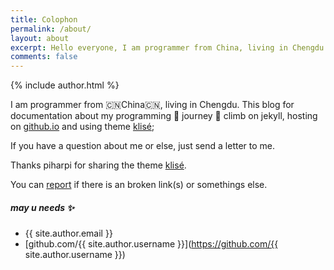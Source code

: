 ```yaml
---
title: Colophon
permalink: /about/
layout: about
excerpt: Hello everyone, I am programmer from China, living in Chengdu. This blog for documentation about my programming journey, climb on jekyll, hosting on [github.io](https://pages.github.com/) and using theme <a href="https://github.com/piharpi/jekyll-klise" target="_blank" rel="noopener">klisé</a>.
comments: false
---
```


{% include author.html %}

I am programmer from 🇨🇳China🇨🇳, living in Chengdu. This blog for documentation about my programming 🎒 journey 🧗 climb on jekyll, hosting on [github.io](https://pages.github.com/) and using theme <a href="https://github.com/piharpi/jekyll-klise" target="_blank" rel="noopener">klisé</a>;

If you have a question about me or else, just send a letter to me.

Thanks piharpi for sharing the theme <a href="https://github.com/piharpi/jekyll-klise" target="_blank" rel="noopener">klisé</a>.

You can [report](http://github.com/piharpi/jekyll-klise/issues/new) if there is an broken link(s) or somethings else.

##### may u needs ✨

- {{ site.author.email }}
- [github.com/{{ site.author.username }}](https://github.com/{{ site.author.username }})
